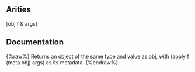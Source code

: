 ## Arities
[obj f & args]

## Documentation
{%raw%}
Returns an object of the same type and value as obj, with
  (apply f (meta obj) args) as its metadata.
{%endraw%}
